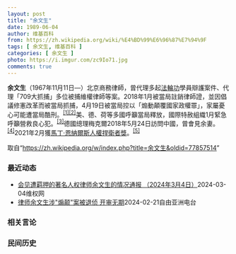 ```yaml
---
layout: post
title: "余文生"
date: 1989-06-04
author: 维基百科
from: https://zh.wikipedia.org/wiki/%E4%BD%99%E6%96%87%E7%94%9F
tags: [ 余文生, 维基百科 ]
categories: [ 余文生 ]
photo: https://i.imgur.com/zc9Io71.jpg
comments: true
---
```

<div class="mw-content-ltr mw-parser-output" lang="zh" dir="ltr">
<p><b>余文生</b>（1967年11月11日<span class="useeditintro" title="Template:BLP editintro">—</span>）北京商務律師，曾代理多起<a href="/wiki/%E6%B3%95%E8%BC%AA%E5%8A%9F" class="mw-redirect" title="法輪功">法輪功</a>學員辯護案件、代理「709大抓捕」多位被捕維權律師等案。2018年1月被當局註銷律師證，並因倡議修憲改革而被當局抓捕，4月19日被當局控以「煽動顛覆國家政權罪」，家屬憂心可能遭當局酷刑。<sup id="cite_ref-EPO0420_1-0" class="reference"><a href="#cite_note-EPO0420-1">[1]</a></sup><sup id="cite_ref-bbc17_2-0" class="reference"><a href="#cite_note-bbc17-2">[2]</a></sup>美、德、荷等多國呼籲當局釋放，國際特赦組織1月緊急呼籲營救良心犯。<sup id="cite_ref-amnesty_3-0" class="reference"><a href="#cite_note-amnesty-3">[3]</a></sup>德國總理梅克爾2018年5月24日訪問中國，曾會見余妻。<sup id="cite_ref-4" class="reference"><a href="#cite_note-4">[4]</a></sup>2021年2月獲<a href="/wiki/%E9%A9%AC%E4%B8%81%C2%B7%E6%81%A9%E7%BA%B3%E5%B0%94%E6%96%AF%E4%BA%BA%E6%9D%83%E6%8D%8D%E5%8D%AB%E8%80%85%E5%A5%96" title="马丁·恩纳尔斯人权捍卫者奖">馬丁·恩納爾斯人權捍衛者獎</a>。<sup id="cite_ref-5" class="reference"><a href="#cite_note-5">[5]</a></sup>
</p>
<meta property="mw:PageProp/toc">
</div><!--esi <esi:include src="/esitest-fa8a495983347898/content" /> --><noscript><img src="https://login.wikimedia.org/wiki/Special:CentralAutoLogin/start?type=1x1" alt="" width="1" height="1" style="border: none; position: absolute;"></noscript>
<div class="printfooter" data-nosnippet="">取自“<a dir="ltr" href="https://zh.wikipedia.org/w/index.php?title=余文生&amp;oldid=77857514">https://zh.wikipedia.org/w/index.php?title=余文生&amp;oldid=77857514</a>”</div><div id="recent-news"><h3>最近动态</h3><ul><li><a href="https://nodebe4.github.io/waimei/2024-03-04/%E4%BC%9A%E8%A7%81%E9%81%AD%E7%BE%81%E6%8A%BC%E7%9A%84%E8%91%97%E5%90%8D%E4%BA%BA%E6%9D%83%E5%BE%8B%E5%B8%88%E4%BD%99%E6%96%87%E7%94%9F%E7%9A%84%E6%83%85%E5%86%B5%E9%80%9A%E6%8A%A5-2024%E5%B9%B43%E6%9C%884%E6%97%A5" title="会见遭羁押的著名人权律师余文生的情况通报 （2024年3月4日）—— （维权网信息中心报道）2024年3月5日，本网获悉：葛文秀律师昨天会见了遭羁押的著名人权律师余文生，余文生状态很好，只是关心...">会见遭羁押的著名人权律师余文生的情况通报 （2024年3月4日）</a><time>2024-03-04</time><a class="tag">维权网</a></li>
<li><a href="https://nodebe4.github.io/waimei/2024-02-21/%E5%BE%8B%E5%B8%88%E4%BD%99%E6%96%87%E7%94%9F%E6%B6%89-%E7%85%BD%E9%A2%A0-%E6%A1%88%E8%A2%AB%E9%80%80%E4%BE%A6-%E5%BC%80%E5%AE%A1%E6%97%A0%E6%9C%9F" title="律师余文生涉”煽颠”案被退侦 开审无期—— 北京人权律师余文生 美联社图片 北京人权律师余文生和妻子许艳因涉及&quot;煽动颠覆国家政权&quot;等罪名目前被羁押在苏州的看守所。近日余文生案...">律师余文生涉"煽颠"案被退侦 开审无期</a><time>2024-02-21</time><a class="tag">自由亚洲电台</a></li>
</ul></div><div id="open-opinion"><h3>相关言论</h3><ul></ul></div><div id="mjls-record"><h3>民间历史</h3><ul></ul></div>